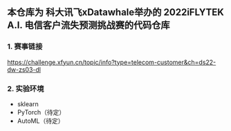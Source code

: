 ## 本仓库为 科大讯飞xDatawhale举办的 2022iFLYTEK A.I. 电信客户流失预测挑战赛的代码仓库

### 1. 赛事链接

https://challenge.xfyun.cn/topic/info?type=telecom-customer&ch=ds22-dw-zs03-dl

### 2. 实验环境
+ sklearn
+ PyTorch（待定）
+ AutoML（待定）
